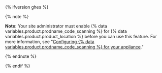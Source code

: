 {% ifversion ghes %}

{% note %}

**Note:** Your site administrator must enable {% data variables.product.prodname_code_scanning %} for {% data variables.product.product_location %} before you can use this feature. For more information, see "[Configuring {% data variables.product.prodname_code_scanning %} for your appliance](/enterprise/admin/configuration/configuring-code-scanning-for-your-appliance)."

{% endnote %}

{% endif %}

